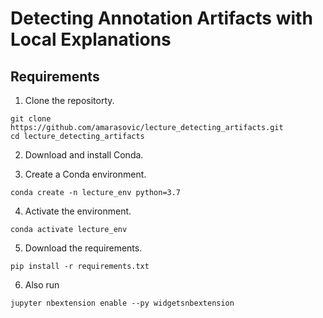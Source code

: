 # Detecting Annotation Artifacts with Local Explanations

## Requirements

1. Clone the repositorty. 

```
git clone https://github.com/amarasovic/lecture_detecting_artifacts.git
cd lecture_detecting_artifacts
```

2. Download and install Conda. 

3. Create a Conda environment. 

```
conda create -n lecture_env python=3.7
```

4. Activate the environment.

```
conda activate lecture_env 
```

5. Download the requirements.

```
pip install -r requirements.txt
```

6. Also run

```
jupyter nbextension enable --py widgetsnbextension
```
